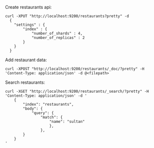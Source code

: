 Create restaurants api:

```shell
curl -XPUT "http://localhost:9200/restaurants?pretty" -d
  {
    "settings" : {
        "index" : {
            "number_of_shards" : 4,
            "number_of_replicas" : 2
        }
    }
  }
```

Add restaurant data:

```shell
curl -XPOST "http://localhost:9200/restaurants/_doc/?pretty" -H 'Content-Type: application/json' -d @<filepath>
```

Search restaurants:

```shell
curl -XGET "http://localhost:9200/restaurants/_search/?pretty" -H 'Content-Type: application/json' -d '
    {
        "index": "restaurants",
        "body": {
            "query": {
                "match": {
                    "name": "sultan"
                    },
                },
        }
    }
'
```
